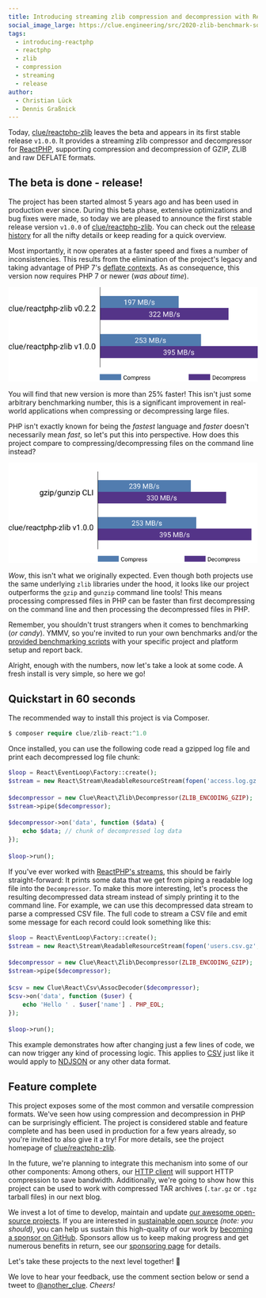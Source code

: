 ```yaml
---
title: Introducing streaming zlib compression and decompression with ReactPHP
social_image_large: https://clue.engineering/src/2020-zlib-benchmark-social.png
tags:
  - introducing-reactphp
  - reactphp
  - zlib
  - compression
  - streaming
  - release
author:
  - Christian Lück
  - Dennis Graßnick
---
```


Today, [clue/reactphp-zlib](https://github.com/clue/reactphp-zlib) leaves the beta and appears in its first stable release `v1.0.0`.
It provides a streaming zlib compressor and decompressor for [ReactPHP](https://reactphp.org/), supporting compression and decompression of GZIP, ZLIB and raw DEFLATE formats.

## The beta is done - release!

The project has been started almost 5 years ago and has been used in production ever since.
During this beta phase, extensive optimizations and bug fixes were made, so today we are pleased to announce the first stable release version `v1.0.0` of [clue/reactphp-zlib](https://github.com/clue/reactphp-zlib).
You can check out the [release history](https://github.com/clue/reactphp-zlib/releases) for all the nifty details or keep reading for a quick overview.

Most importantly, it now operates at a faster speed and fixes a number of inconsistencies.
This results from the elimination of the project's legacy and taking advantage of PHP 7's [deflate contexts](https://www.php.net/manual/en/function.deflate-init.php).
As as consequence, this version now requires PHP 7 or newer (*was about time*).

![](../src/2020-zlib-benchmark-new.png)

You will find that new version is more than 25% faster!
This isn't just some arbitrary benchmarking number, this is a significant improvement in real-world applications when compressing or decompressing large files.

PHP isn't exactly known for being the *fastest* language and *faster* doesn't necessarily mean *fast*, so let's put this into perspective.
How does this project compare to compressing/decompressing files on the command line instead?

![](../src/2020-zlib-benchmark-gzip.png)

*Wow*, this isn't what we originally expected.
Even though both projects use the same underlying `zlib` libraries under the hood,
it looks like our project outperforms the `gzip` and `gunzip` command line tools!
This means processing compressed files in PHP can be faster than first decompressing on the command line and then processing the decompressed files in PHP.

Remember, you shouldn't trust strangers when it comes to benchmarking (*or candy*).
YMMV, so you're invited to run your own benchmarks and/or the [provided benchmarking scripts](https://github.com/clue/reactphp-zlib/pull/24) with your specific project and platform setup and report back.

Alright, enough with the numbers, now let's take a look at some code.
A fresh install is very simple, so here we go!

## Quickstart in 60 seconds

The recommended way to install this project is via Composer.

```php
$ composer require clue/zlib-react:^1.0
```

Once installed, you can use the following code read a gzipped log file and print each decompressed log file chunk:

```php
$loop = React\EventLoop\Factory::create();
$stream = new React\Stream\ReadableResourceStream(fopen('access.log.gz', 'r'), $loop);

$decompressor = new Clue\React\Zlib\Decompressor(ZLIB_ENCODING_GZIP);
$stream->pipe($decompressor);

$decompressor->on('data', function ($data) {
    echo $data; // chunk of decompressed log data
});

$loop->run();
```

If you've ever worked with [ReactPHP's streams](https://reactphp.org/stream/), this should be fairly straight-forward:
It prints some data that we get from piping a readable log file into the `Decompressor`.
To make this more interesting, let's process the resulting decompressed data stream instead of simply printing it to the command line.
For example, we can use this decompressed data stream to parse a compressed CSV file.
The full code to stream a CSV file and emit some message for each record could look something like this:

```php
$loop = React\EventLoop\Factory::create();
$stream = new React\Stream\ReadableResourceStream(fopen('users.csv.gz', 'r'), $loop);

$decompressor = new Clue\React\Zlib\Decompressor(ZLIB_ENCODING_GZIP);
$stream->pipe($decompressor);

$csv = new Clue\React\Csv\AssocDecoder($decompressor);
$csv->on('data', function ($user) {
    echo 'Hello ' . $user['name'] . PHP_EOL;
});

$loop->run();
```

This example demonstrates how after changing just a few lines of code, we can now trigger any kind of processing logic.
This applies to [CSV](https://clue.engineering/2018/introducing-reactphp-csv) just like it would apply to [NDJSON](https://clue.engineering/2018/introducing-reactphp-ndjson) or any other data format.

## Feature complete

This project exposes some of the most common and versatile compression formats.
We've seen how using compression and decompression in PHP can be surprisingly efficient.
The project is considered stable and feature complete and has been used in production for a few years already, so you're invited to also give it a try!
For more details, see the project homepage of [clue/reactphp-zlib](https://github.com/clue/reactphp-zlib).

In the future, we're planning to integrate this mechanism into some of our other components:
Among others, our [HTTP client](https://clue.engineering/2018/introducing-reactphp-buzz) will support HTTP compression to save bandwidth.
Additionally, we're going to show how this project can be used to work with compressed TAR archives (`.tar.gz` or `.tgz` tarball files) in our next blog.

We invest a lot of time to develop, maintain and update [our awesome open-source projects](https://github.com/clue?tab=repositories). 
If you are interested in [sustainable open source](https://clue.engineering/2020/2019-sustainability-report) *(note: you should)*, you can help us sustain this high-quality of our work by [becoming a sponsor on GitHub](https://github.com/sponsors/clue). Sponsors allow us to keep making progress and get numerous benefits in return, see our [sponsoring page](https://github.com/sponsors/clue) for details.

Let's take these projects to the next level together! 🚀

We love to hear your feedback, use the comment section below or send a tweet to [@another_clue](https://twitter.com/another_clue).
*Cheers!*

